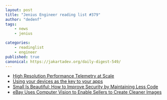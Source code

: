 ```yaml
---
layout: post
title: "Jenius Engineer reading list #379"
author: "dedenf"
tags:
    - news
    - jenius

categories:
    - readinglist
    - engineer
published: true
canonical: https://jakartadev.org/daily-digest-549/
---
```


- [High Resolution Performance Telemetry at Scale](https://www.infoq.com/presentations/high-resolution-telemetry/)
- [Using your devices as the key to your apps](https://blog.cloudflare.com/using-your-devices-as-the-key-to-your-apps/)
- [Small Is Beautiful: How to Improve Security by Maintaining Less Code](https://www.infoq.com/presentations/security-attack-surface/)
- [eBay Uses Computer Vision to Enable Sellers to Create Cleaner Images](https://tech.ebayinc.com/product/ebay-uses-computer-vision-to-enable-sellers-to-create-cleaner-images/)
